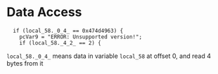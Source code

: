 # Data Access
```
  if (local_58._0_4_ == 0x474d4963) {
    pcVar9 = "ERROR: Unsupported version!";
    if (local_58._4_2_ == 2) {
```
`local_58._0_4_` means data in variable `local_58` at offset 0, and read 4 bytes from it